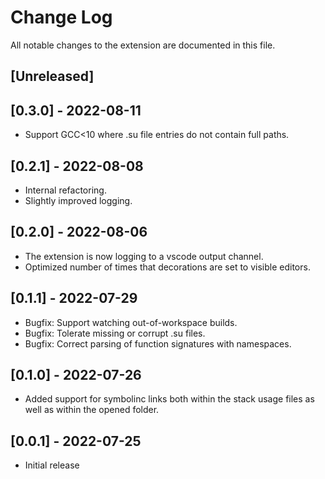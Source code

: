 # Change Log

All notable changes to the extension are documented in this file.

<!-- Check [Keep a Changelog](http://keepachangelog.com/) for recommendations on how to structure this file. -->

## [Unreleased]

## [0.3.0] - 2022-08-11

- Support GCC<10 where .su file entries do not contain full paths.

## [0.2.1] - 2022-08-08

- Internal refactoring.
- Slightly improved logging.

## [0.2.0] - 2022-08-06

- The extension is now logging to a vscode output channel.
- Optimized number of times that decorations are set to visible editors.

## [0.1.1] - 2022-07-29

- Bugfix: Support watching out-of-workspace builds.
- Bugfix: Tolerate missing or corrupt .su files.
- Bugfix: Correct parsing of function signatures with namespaces.

## [0.1.0] - 2022-07-26

- Added support for symbolinc links both within the stack usage files as well as within the opened folder.

## [0.0.1] - 2022-07-25

- Initial release
